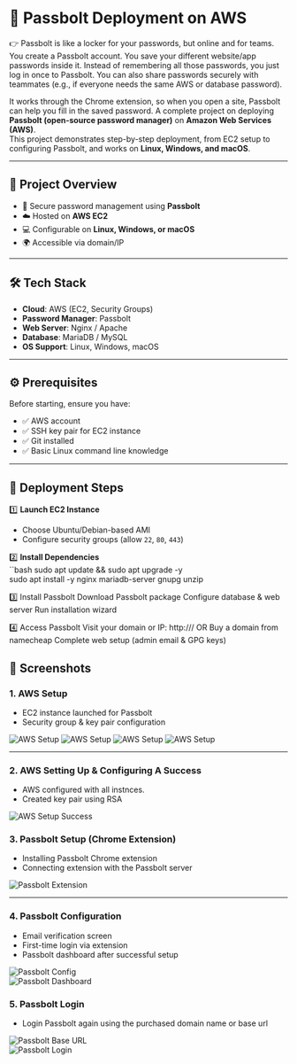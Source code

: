 # 🚀 Passbolt Deployment on AWS  

👉 Passbolt is like a locker for your passwords, but online and for teams.
You create a Passbolt account.
You save your different website/app passwords inside it.
Instead of remembering all those passwords, you just log in once to Passbolt.
You can also share passwords securely with teammates (e.g., if everyone needs the same AWS or database password).

It works through the Chrome extension, so when you open a site, Passbolt can help you fill in the saved password.
A complete project on deploying **Passbolt (open-source password manager)** on **Amazon Web Services (AWS)**.  
This project demonstrates step-by-step deployment, from EC2 setup to configuring Passbolt, and works on **Linux, Windows, and macOS**.  

---

## 📌 Project Overview  
- 🔐 Secure password management using **Passbolt**  
- ☁️ Hosted on **AWS EC2**  
- 💻 Configurable on **Linux, Windows, or macOS**  
- 🌍 Accessible via domain/IP  

---

## 🛠️ Tech Stack  
- **Cloud**: AWS (EC2, Security Groups)  
- **Password Manager**: Passbolt  
- **Web Server**: Nginx / Apache  
- **Database**: MariaDB / MySQL  
- **OS Support**: Linux, Windows, macOS  

---

## ⚙️ Prerequisites  
Before starting, ensure you have:  
- ✅ AWS account  
- ✅ SSH key pair for EC2 instance  
- ✅ Git installed  
- ✅ Basic Linux command line knowledge  

---

## 🚀 Deployment Steps  

1️⃣ **Launch EC2 Instance**  
- Choose Ubuntu/Debian-based AMI  
- Configure security groups (allow `22`, `80`, `443`)  

2️⃣ **Install Dependencies**  
``bash
sudo apt update && sudo apt upgrade -y  
sudo apt install -y nginx mariadb-server gnupg unzip

3️⃣ Install Passbolt
Download Passbolt package
Configure database & web server
Run installation wizard

4️⃣ Access Passbolt
Visit your domain or IP:
http://<your-domain-or-ip>/
      OR
Buy a domain from namecheap 
Complete web setup (admin email & GPG keys)

## 📸 Screenshots  

### 1. AWS Setup  
- EC2 instance launched for Passbolt  
- Security group & key pair configuration  

![AWS Setup](aws-setup.png) 
![AWS Setup](aws-setup1.png) 
![AWS Setup](aws-setup2.png) 
![AWS Setup](aws-setup3.png) 

---

### 2. AWS Setting Up & Configuring A Success
- AWS configured with all instnces.
- Created key pair using RSA

![AWS Setup Success](aws-setup-success.png)

### 3. Passbolt Setup (Chrome Extension)  
- Installing Passbolt Chrome extension  
- Connecting extension with the Passbolt server  

![Passbolt Extension](passbolt-extension.png)  

---

### 4. Passbolt Configuration  
- Email verification screen  
- First-time login via extension  
- Passbolt dashboard after successful setup  

![Passbolt Config](passbolt-config.png)  
![Passbolt Dashboard](passbolt-dashboard.png)  

### 5. Passbolt Login
- Login Passbolt again using the purchased domain name or base url

![Passbolt Base URL](passbolt-base.png)  
![Passbolt Login](passbolt-login.png)  

